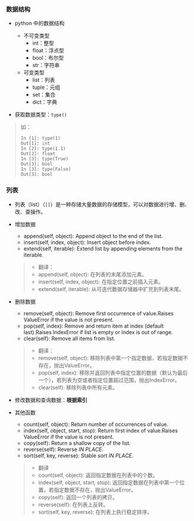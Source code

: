 ### 数据结构
* python 中的数据结构
    * 不可变类型
        * int：整型
        * float：浮点型
        * bool：布尔型
        * str：字符串
    * 可变类型
        * list：列表
        * tuple：元组
        * set：集合
        * dict：字典

* 获取数据类型：`type()`
> 如：
> ```ipython
> In [1]: type(1)
> Out[1]: int
> In [2]: type(1.1)
> Out[2]: float
> In [3]: type(True)
> Out[3]: bool
> In [3]: type(False)
> Out[3]: bool 
> ```

### 列表
* 列表（list）（`[]`）是一种存储大量数据的存储模型，可以对数据进行增、删、改、查操作。
* 增加数据
    * append(self, object): Append object to the end of the list.
    * insert(self, index, object): Insert object before index.
    * extend(self, iterable): Extend list by appending elements from the iterable.
    > * 翻译：
    > * append(self, object): 在列表的末尾添加元素。
    > * insert(self, index, object): 在指定位置之前插入元素。
    > * extend(self, iterable): 从可迭代数据存储器中扩充到列表末尾。

* 删除数据
    * remove(self, object): Remove first occurrence of value.Raises ValueError if the value is not present.
    * pop(self, index): Remove and return item at index (default last).Raises IndexError  if list is empty or index is out of range.
    * clear(self): Remove all items from list.
    > * 翻译：
    > * remove(self, object): 移除列表中第一个指定数据，若指定数据不存在，抛出ValueError。
    > * pop(self, index): 移除并返回列表中指定位置的数据（默认为最后一个），若列表为空或者指定位置超过范围，抛出IndexError。
    > * clear(self): 移除列表中所有元素。

* 修改数据和查询数据：**根据索引**

* 其他函数
    * count(self, object): Return number of occurrences of value.
    * index(self, object, start, stop): Return first index of value.Raises ValueError if the value is not present.
    * copy(self): Return a shallow copy of the list.
    * reverse(self): Reverse *IN PLACE*.
    * sort(self, key, reverse): Stable sort *IN PLACE*.
    > * 翻译
    > * count(self, object): 返回指定数据在列表中的个数。
    > * index(self, object, start, stop): 返回指定数据在列表中第一个位置，若指定数据不存在，抛出ValueError。
    > * copy(self): 返回一个列表的拷贝。
    > * reverse(self): 在列表上反转。
    > * sort(self, key, reverse): 在列表上执行稳定排序。
